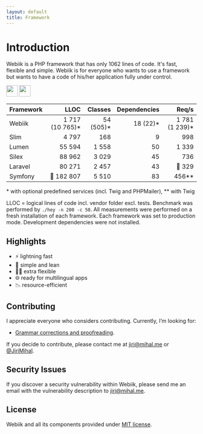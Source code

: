 ```yaml
---
layout: default
title: Framework
---
```

# Introduction
<p class="intro">Webiik is a PHP framework that has only 1062 lines of code. It's fast, flexible and simple. Webiik is for everyone who wants to use a framework but wants to have a code of his/her application fully under control.</p> 

<a href="https://github.com/webiik" target="_blank"><img style="height: 30px;" src="https://img.shields.io/badge/-GitHub-black.svg?logo=github"/></a>
<a href="https://stackoverflow.com/questions/tagged/webiik" target="_blank"><img style="height: 30px;" src="https://img.shields.io/badge/-Stackoverflow-black.svg"/></a>
 
| Framework | LLOC | Classes | Dependencies | Req/s |
| :-------- | ---: | ------: | -----------: | ----: |
| Webiik  | 1 717 (10 765)* | 54 (505)* | 18 (22)* | 1 781 (1 239)* |
| Slim | 4 797 | 168 | 9 | 998 |
| Lumen | 55 594 | 1 558 | 50 | 1 339 |
| Silex | 88 962 | 3 029 | 45 | 736 |
| Laravel | 80 271 | 2 457 | 43 | 🐌 329 |
| Symfony | 🤯 182 807 | 5 510 | 83 | 456** |

\* with optional predefined services (incl. Twig and PHPMailer), \** with Twig

LLOC = logical lines of code incl. vendor folder excl. tests. Benchmark was performed by `./hey -n 200 -c 50`. All measurements were performed on a fresh installation of each framework. Each framework was set to production mode. Development dependencies were not installed. 

Highlights
----------
* ⚡️ lightning fast
* 💋️ simple and lean
* 🧘‍♀️️ extra flexible
* 🌐 ready for multilingual apps
* 📉 resource-efficient

Contributing
------------
I appreciate everyone who considers contributing. Currently, I’m looking for: 

*  [Grammar corrections and proofreading](https://github.com/webiik/webiik/blob/master/grammar.md).

If you decide to contribute, please contact me at jiri@mihal.me or [@JiriMihal](https://twitter.com/jirimihal).

Security Issues
---------------
If you discover a security vulnerability within Webiik, please send me an email with the vulnerability description to jiri@mihal.me.

License
-------
Webiik and all its components provided under [MIT license][1]. 

[1]: http://opensource.org/licenses/MIT
